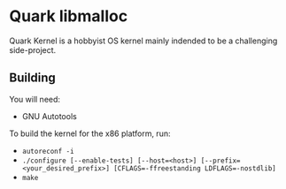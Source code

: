 # Quark libmalloc

Quark Kernel is a hobbyist OS kernel mainly indended to be a challenging side-project.

## Building

You will need:
- GNU Autotools

To build the kernel for the x86 platform, run:
- `autoreconf -i`
- `./configure [--enable-tests] [--host=<host>] [--prefix=<your_desired_prefix>] [CFLAGS=-ffreestanding LDFLAGS=-nostdlib]`
- `make`
